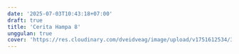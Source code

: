```yaml
---
date: '2025-07-03T10:43:18+07:00'
draft: true
title: 'Cerita Hampa 8'
unggulan: true
cover: 'https://res.cloudinary.com/dveidveag/image/upload/v1751612534/38c7bf8d36d8b37f6a87775f57afb2c3048999af_ysvi3q.jpg'
---
```

